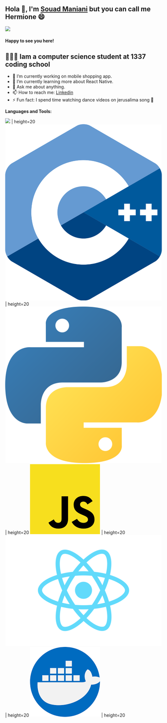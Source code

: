 ##  Hola 👋, I'm [Souad Maniani](https://smaniani.index.html) but you can call me Hermione 😄 

![](https://visitor-badge.laobi.icu/badge?page_id=souadmaniani.souadmaniani)

#### Happy to see you here!

##  👩🏻‍🎓 Iam a computer science student at 1337 coding school

- 🔭 I’m currently working on mobile shopping app.
- 🌱 I’m currently learning more about React Native.
- 💬 Ask me about anything.
- 📫 How to reach me: [Linkedin](https://www.linkedin.com/in/souadmaniani/)
- ⚡ Fun fact: I spend time watching dance videos on jerusalima song 🤣


**Languages and Tools:**  

![](/icons/c.png) | height=20
![](/icons/cplusplus.png) | height=20
![](/icons/python.png) | height=20
![](/icons/js.png) | height=20
![](/icons/react.png) | height=20
![](/icons/docker.png) | height=20